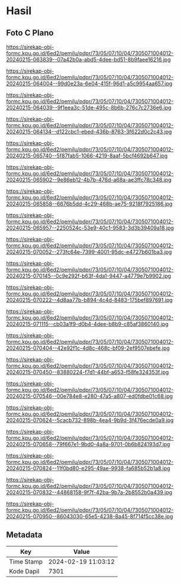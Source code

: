 # Hasil

## Foto C Plano

https://sirekap-obj-formc.kpu.go.id/6ed2/pemilu/pdpr/73/05/07/10/04/7305071004012-20240215-063839--07a42b0a-abd5-4dee-bd51-8b9faee16216.jpg

https://sirekap-obj-formc.kpu.go.id/6ed2/pemilu/pdpr/73/05/07/10/04/7305071004012-20240215-064004--99d0e23a-6e04-415f-96d1-a5c9954aa657.jpg

https://sirekap-obj-formc.kpu.go.id/6ed2/pemilu/pdpr/73/05/07/10/04/7305071004012-20240215-064039--9f1eea3c-51de-495c-8b6b-276c7c2736e6.jpg

https://sirekap-obj-formc.kpu.go.id/6ed2/pemilu/pdpr/73/05/07/10/04/7305071004012-20240215-064134--d122cbc1-ebed-436b-8763-3f622d0c2c43.jpg

https://sirekap-obj-formc.kpu.go.id/6ed2/pemilu/pdpr/73/05/07/10/04/7305071004012-20240215-065740--5f87fab5-1066-4219-8aaf-5bcf4692b647.jpg

https://sirekap-obj-formc.kpu.go.id/6ed2/pemilu/pdpr/73/05/07/10/04/7305071004012-20240215-065902--9e86eb12-4b7b-476d-a68a-ae3ffc78c348.jpg

https://sirekap-obj-formc.kpu.go.id/6ed2/pemilu/pdpr/73/05/07/10/04/7305071004012-20240215-065858--6676b5dd-4c29-468b-ae75-9218f7925186.jpg

https://sirekap-obj-formc.kpu.go.id/6ed2/pemilu/pdpr/73/05/07/10/04/7305071004012-20240215-065957--2250524c-53e9-40c1-9583-3d3b39409a18.jpg

https://sirekap-obj-formc.kpu.go.id/6ed2/pemilu/pdpr/73/05/07/10/04/7305071004012-20240215-070052--273fc64e-7399-4001-95dc-e4727b601ba3.jpg

https://sirekap-obj-formc.kpu.go.id/6ed2/pemilu/pdpr/73/05/07/10/04/7305071004012-20240215-070145--0c9e292f-b63f-4da1-9447-a4779e7b9902.jpg

https://sirekap-obj-formc.kpu.go.id/6ed2/pemilu/pdpr/73/05/07/10/04/7305071004012-20240215-070222--4d8aa77b-b894-4c4d-8483-175bef897691.jpg

https://sirekap-obj-formc.kpu.go.id/6ed2/pemilu/pdpr/73/05/07/10/04/7305071004012-20240215-071115--cb03a1f9-d0b4-4dee-b8b9-c85af3860140.jpg

https://sirekap-obj-formc.kpu.go.id/6ed2/pemilu/pdpr/73/05/07/10/04/7305071004012-20240215-070404--42e92f1c-4d8c-468c-bf09-2ef9507ebefe.jpg

https://sirekap-obj-formc.kpu.go.id/6ed2/pemilu/pdpr/73/05/07/10/04/7305071004012-20240215-070450--83880224-f7d1-44bf-a653-f58fe324353f.jpg

https://sirekap-obj-formc.kpu.go.id/6ed2/pemilu/pdpr/73/05/07/10/04/7305071004012-20240215-070546--00e784e8-e280-47a5-a807-ed0fdbe01c68.jpg

https://sirekap-obj-formc.kpu.go.id/6ed2/pemilu/pdpr/73/05/07/10/04/7305071004012-20240215-070624--5cacb732-898b-4ea4-9b9d-3f476ecde0a9.jpg

https://sirekap-obj-formc.kpu.go.id/6ed2/pemilu/pdpr/73/05/07/10/04/7305071004012-20240215-070658--79f667e1-9bd0-4a8a-9701-0b6b824193d7.jpg

https://sirekap-obj-formc.kpu.go.id/6ed2/pemilu/pdpr/73/05/07/10/04/7305071004012-20240215-070824--11f0bd80-e295-49ae-9938-fa685b52b1a8.jpg

https://sirekap-obj-formc.kpu.go.id/6ed2/pemilu/pdpr/73/05/07/10/04/7305071004012-20240215-070832--44868158-9f7f-42ba-9b7a-2b8552b0a439.jpg

https://sirekap-obj-formc.kpu.go.id/6ed2/pemilu/pdpr/73/05/07/10/04/7305071004012-20240215-070950--86043030-65e5-4238-8a45-8f714f5cc38e.jpg


## Metadata

| Key        | Value               |
| ---------- | ------------------- |
| Time Stamp | 2024-02-19 11:03:12 |
| Kode Dapil | 7301                |



